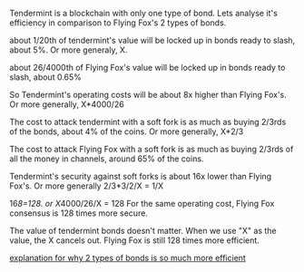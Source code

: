 Tendermint is a blockchain with only one type of bond. Lets analyse it's efficiency in comparison to Flying Fox's 2 types of bonds.

about 1/20th of tendermint's value will be locked up in bonds ready to slash, about 5%. Or more generaly, X.

about 26/4000th of Flying Fox's value will be locked up in bonds ready to slash, about 0.65%

So Tendermint's operating costs will be about 8x higher than Flying Fox's. Or more generally, X*4000/26


The cost to attack tendermint with a soft fork is as much as buying 2/3rds of the bonds, about 4% of the coins. Or more generally, X*2/3

The cost to attack Flying Fox with a soft fork is as much as buying 2/3rds of all the money in channels, around 65% of the coins.

Tendermint's security against soft forks is about 16x lower than Flying Fox's. Or more generally 2/3*3/2/X = 1/X

16*8=128. or X*4000/26/X = 128
For the same operating cost, Flying Fox consensus is 128 times more secure.

The value of tendermint bonds doesn't matter. When we use "X" as the value, the X cancels out. Flying Fox is still 128 times more efficient.

[explanation for why 2 types of bonds is so much more efficient](docs/2_types_of_bonds.md)